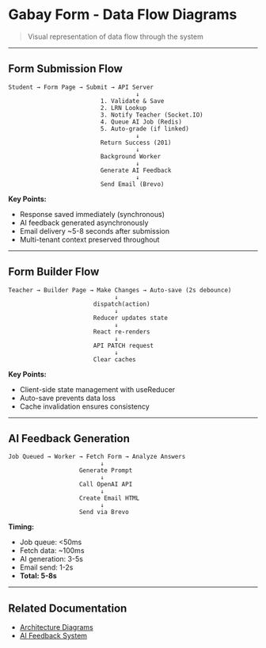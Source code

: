 # Gabay Form - Data Flow Diagrams

> Visual representation of data flow through the system

---

## Form Submission Flow

```
Student → Form Page → Submit → API Server
                                    ↓
                          1. Validate & Save
                          2. LRN Lookup
                          3. Notify Teacher (Socket.IO)
                          4. Queue AI Job (Redis)
                          5. Auto-grade (if linked)
                                    ↓
                          Return Success (201)
                                    ↓
                          Background Worker
                                    ↓
                          Generate AI Feedback
                                    ↓
                          Send Email (Brevo)
```

**Key Points:**
- Response saved immediately (synchronous)
- AI feedback generated asynchronously
- Email delivery ~5-8 seconds after submission
- Multi-tenant context preserved throughout

---

## Form Builder Flow

```
Teacher → Builder Page → Make Changes → Auto-save (2s debounce)
                              ↓
                        dispatch(action)
                              ↓
                        Reducer updates state
                              ↓
                        React re-renders
                              ↓
                        API PATCH request
                              ↓
                        Clear caches
```

**Key Points:**
- Client-side state management with useReducer
- Auto-save prevents data loss
- Cache invalidation ensures consistency

---

## AI Feedback Generation

```
Job Queued → Worker → Fetch Form → Analyze Answers
                          ↓
                    Generate Prompt
                          ↓
                    Call OpenAI API
                          ↓
                    Create Email HTML
                          ↓
                    Send via Brevo
```

**Timing:**
- Job queue: <50ms
- Fetch data: ~100ms
- AI generation: 3-5s
- Email send: 1-2s
- **Total: 5-8s**

---

## Related Documentation

- [Architecture Diagrams](./architecture-diagrams.md)
- [AI Feedback System](./ai-feedback-system.md)
